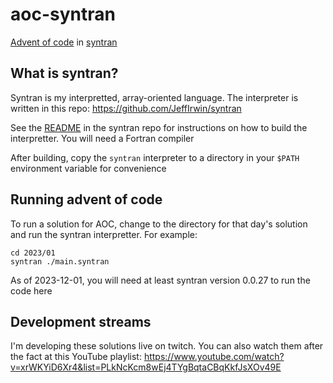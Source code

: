
# aoc-syntran

[Advent of code](https://adventofcode.com/) in [syntran](https://adventofcode.com/)

## What is syntran?

Syntran is my interpretted, array-oriented language.  The interpreter is written in this repo:  https://github.com/JeffIrwin/syntran

See the [README](https://github.com/JeffIrwin/syntran) in the syntran repo for instructions on how to build the interpretter.  You will need a Fortran compiler 

After building, copy the `syntran` interpreter to a directory in your `$PATH` environment variable for convenience 

## Running advent of code

To run a solution for AOC, change to the directory for that day's solution and run the syntran interpretter.  For example:

```
cd 2023/01
syntran ./main.syntran
```

As of 2023-12-01, you will need at least syntran version 0.0.27 to run the code here 

## Development streams

I'm developing these solutions live on twitch.  You can also watch them after the fact at this YouTube playlist:  https://www.youtube.com/watch?v=xrWKYiD6Xr4&list=PLkNcKcm8wEj4TYgBqtaCBqKkfJsXOv49E
